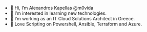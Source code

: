 - 👋 Hi, I’m Alexandros Kapellas @m0vida
- 👀 I’m interested in learning new technologies.
- 🌱 I’m working as an IT Cloud Solutions Architect in Greece.
- 💞️ Love Scripting on Powershell, Ansible, Terraform and Azure.

<!---
m0vida/m0vida is a ✨ special ✨ repository because its `README.md` (this file) appears on your GitHub profile.
You can click the Preview link to take a look at your changes.
--->
